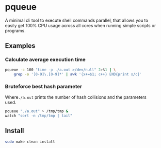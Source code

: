 # pqueue
A minimal cli tool to execute shell commands parallel, that allows you to easily get 100% CPU usage across all cores when running simple scripts or programs.

## Examples

### Calculate average execution time
```sh
pqueue -c 100 "time -p ./a.out >/dev/null" 2>&1 | \
	grep -o '[0-9]\.[0-9]*' | awk '{x+=$1; c++} END{print x/c}'
```

### Bruteforce best hash parameter
Where`./a.out` prints the number of hash collisions and the parameters used.
```sh
pqueue "./a.out" > /tmp/tmp &
watch "sort -n /tmp/tmp | tail"
```

## Install
```sh
sudo make clean install
```
